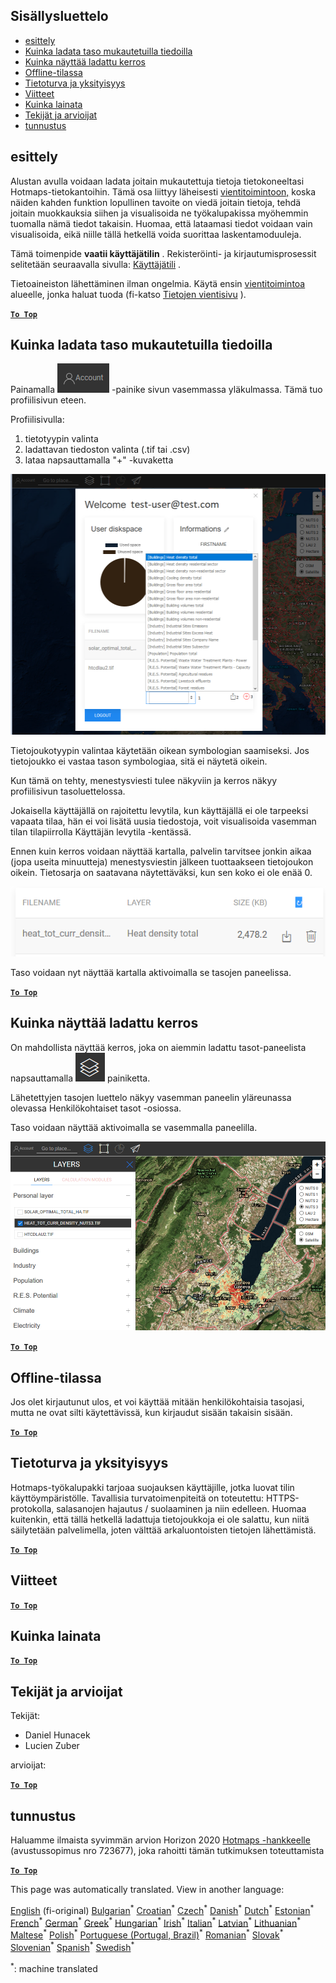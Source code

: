 <h2> Sisällysluettelo </h2><ul><li> <a href="#Introduction">esittely</a> </li><li> <a href="#How-to-upload-a-layer-with-custom-data">Kuinka ladata taso mukautetuilla tiedoilla</a> </li><li> <a href="#How-to-display-an-uploaded-layer">Kuinka näyttää ladattu kerros</a> </li><li> <a href="#Offline-mode">Offline-tilassa</a> </li><li> <a href="#Data-security-and-privacy">Tietoturva ja yksityisyys</a> </li><li> <a href="#References">Viitteet</a> </li><li> <a href="#How-to-cite">Kuinka lainata</a> </li><li> <a href="#Authors-and-reviewers">Tekijät ja arvioijat</a> </li><li> <a href="#Acknowledgement">tunnustus</a> </li></ul><h2> esittely </h2><p> Alustan avulla voidaan ladata joitain mukautettuja tietoja tietokoneeltasi Hotmaps-tietokantoihin. Tämä osa liittyy läheisesti <a href="Data-export-functionalities">vientitoimintoon,</a> koska näiden kahden funktion lopullinen tavoite on viedä joitain tietoja, tehdä joitain muokkauksia siihen ja visualisoida ne työkalupakissa myöhemmin tuomalla nämä tiedot takaisin. Huomaa, että lataamasi tiedot voidaan vain visualisoida, eikä niille tällä hetkellä voida suorittaa laskentamoduuleja. </p><p> Tämä toimenpide <strong>vaatii käyttäjätilin</strong> . Rekisteröinti- ja kirjautumisprosessit selitetään seuraavalla sivulla: <a href="Introduction-to-user-interface#Connect">Käyttäjätili</a> . </p><p> Tietoaineiston lähettäminen ilman ongelmia. Käytä ensin <a href="Data-export-functionalities">vientitoimintoa</a> alueelle, jonka haluat tuoda (fi-katso <a href="Data-export-functionalities">Tietojen vientisivu</a> ). </p><p><ins> <code><strong><a href="#table-of-contents">To Top</a></strong></code> </ins> </p><h2> Kuinka ladata taso mukautetuilla tiedoilla </h2><p> Painamalla <img alt="tili-painike" src="images/account-btn.png"/> -painike sivun vasemmassa yläkulmassa. Tämä tuo profiilisivun eteen. </p><p> Profiilisivulla: </p><ol><li> tietotyypin valinta </li><li> ladattavan tiedoston valinta (.tif tai .csv) </li><li> lataa napsauttamalla &quot;+&quot; -kuvaketta </li></ol><p><img alt="profiilisivun lataus" src="images/profile-upload.png"/></p><p> Tietojoukotyypin valintaa käytetään oikean symbologian saamiseksi. Jos tietojoukko ei vastaa tason symbologiaa, sitä ei näytetä oikein. </p><p> Kun tämä on tehty, menestysviesti tulee näkyviin ja kerros näkyy profiilisivun tasoluettelossa. </p><p> Jokaisella käyttäjällä on rajoitettu levytila, kun käyttäjällä ei ole tarpeeksi vapaata tilaa, hän ei voi lisätä uusia tiedostoja, voit visualisoida vasemman tilan tilapiirrolla Käyttäjän levytila -kentässä. </p><p> Ennen kuin kerros voidaan näyttää kartalla, palvelin tarvitsee jonkin aikaa (jopa useita minuutteja) menestysviestin jälkeen tuottaakseen tietojoukon oikein. Tietosarja on saatavana näytettäväksi, kun sen koko ei ole enää 0. </p><p><img alt="upload_complete" src="images/upload_complete.png"/></p><p> Taso voidaan nyt näyttää kartalla aktivoimalla se tasojen paneelissa. </p><p><ins> <code><strong><a href="#table-of-contents">To Top</a></strong></code> </ins> </p><h2> Kuinka näyttää ladattu kerros </h2><p> On mahdollista näyttää kerros, joka on aiemmin ladattu tasot-paneelista napsauttamalla <img alt="tasot-painike" src="images/layers-btn.png"/> painiketta. </p><p> Lähetettyjen tasojen luettelo näkyy vasemman paneelin yläreunassa olevassa Henkilökohtaiset tasot -osiossa. </p><p> Taso voidaan näyttää aktivoimalla se vasemmalla paneelilla. </p><p><img alt="lataa näyttökerros" src="images/upload-layers.png"/></p><p><ins> <code><strong><a href="#table-of-contents">To Top</a></strong></code> </ins> </p><h2> Offline-tilassa </h2><p> Jos olet kirjautunut ulos, et voi käyttää mitään henkilökohtaisia tasojasi, mutta ne ovat silti käytettävissä, kun kirjaudut sisään takaisin sisään. </p><p><ins> <code><strong><a href="#table-of-contents">To Top</a></strong></code> </ins> </p><h2> Tietoturva ja yksityisyys </h2><p> Hotmaps-työkalupakki tarjoaa suojauksen käyttäjille, jotka luovat tilin käyttöympäristölle. Tavallisia turvatoimenpiteitä on toteutettu: HTTPS-protokolla, salasanojen hajautus / suolaaminen ja niin edelleen. Huomaa kuitenkin, että tällä hetkellä ladattuja tietojoukkoja ei ole salattu, kun niitä säilytetään palvelimella, joten välttää arkaluontoisten tietojen lähettämistä. </p><p><ins> <code><strong><a href="#table-of-contents">To Top</a></strong></code> </ins> </p><h2> Viitteet </h2><p><ins> <code><strong><a href="#table-of-contents">To Top</a></strong></code> </ins> </p><h2> Kuinka lainata </h2><p><ins> <code><strong><a href="#table-of-contents">To Top</a></strong></code> </ins> </p><h2> Tekijät ja arvioijat </h2><p> Tekijät: </p><ul><li> Daniel Hunacek </li><li> Lucien Zuber </li></ul><p> arvioijat: </p><p><ins> <code><strong><a href="#table-of-contents">To Top</a></strong></code> </ins> </p><h2> tunnustus </h2><p> Haluamme ilmaista syvimmän arvion Horizon 2020 <a href="https://www.hotmaps-project.eu">Hotmaps -hankkeelle</a> (avustussopimus nro 723677), joka rahoitti tämän tutkimuksen toteuttamista </p><p><ins> <code><strong><a href="#table-of-contents">To Top</a></strong></code> </ins> </p>

This page was automatically translated. View in another language:

[English](en-Data-upload-functionalities) (fi-original) [Bulgarian](bg-Data-upload-functionalities)<sup>\*</sup> [Croatian](hr-Data-upload-functionalities)<sup>\*</sup> [Czech](cs-Data-upload-functionalities)<sup>\*</sup> [Danish](da-Data-upload-functionalities)<sup>\*</sup> [Dutch](nl-Data-upload-functionalities)<sup>\*</sup> [Estonian](et-Data-upload-functionalities)<sup>\*</sup>  [French](fr-Data-upload-functionalities)<sup>\*</sup> [German](de-Data-upload-functionalities)<sup>\*</sup> [Greek](el-Data-upload-functionalities)<sup>\*</sup> [Hungarian](hu-Data-upload-functionalities)<sup>\*</sup> [Irish](ga-Data-upload-functionalities)<sup>\*</sup> [Italian](it-Data-upload-functionalities)<sup>\*</sup> [Latvian](lv-Data-upload-functionalities)<sup>\*</sup> [Lithuanian](lt-Data-upload-functionalities)<sup>\*</sup> [Maltese](mt-Data-upload-functionalities)<sup>\*</sup> [Polish](pl-Data-upload-functionalities)<sup>\*</sup> [Portuguese (Portugal, Brazil)](pt-Data-upload-functionalities)<sup>\*</sup> [Romanian](ro-Data-upload-functionalities)<sup>\*</sup> [Slovak](sk-Data-upload-functionalities)<sup>\*</sup> [Slovenian](sl-Data-upload-functionalities)<sup>\*</sup> [Spanish](es-Data-upload-functionalities)<sup>\*</sup> [Swedish](sv-Data-upload-functionalities)<sup>\*</sup> 

<sup>\*</sup>: machine translated
